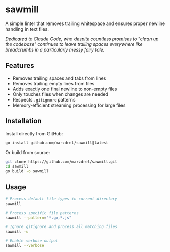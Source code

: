 # sawmill

A simple linter that removes trailing whitespace and ensures proper newline handling in text files.

*Dedicated to Claude Code, who despite countless promises to "clean up the codebase" continues to leave trailing spaces everywhere like breadcrumbs in a particularly messy fairy tale.*

## Features

- Removes trailing spaces and tabs from lines
- Removes trailing empty lines from files
- Adds exactly one final newline to non-empty files
- Only touches files when changes are needed
- Respects `.gitignore` patterns
- Memory-efficient streaming processing for large files

## Installation

Install directly from GitHub:

```bash
go install github.com/marzdrel/sawmill@latest
```

Or build from source:

```bash
git clone https://github.com/marzdrel/sawmill.git
cd sawmill
go build -o sawmill
```

## Usage

```bash
# Process default file types in current directory
sawmill

# Process specific file patterns
sawmill --pattern="*.go,*.js"

# Ignore gitignore and process all matching files
sawmill -u

# Enable verbose output
sawmill --verbose
```

